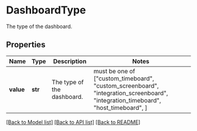 # DashboardType

The type of the dashboard.

## Properties

| Name      | Type    | Description                | Notes                                                                                                                             |
| --------- | ------- | -------------------------- | --------------------------------------------------------------------------------------------------------------------------------- |
| **value** | **str** | The type of the dashboard. | must be one of ["custom_timeboard", "custom_screenboard", "integration_screenboard", "integration_timeboard", "host_timeboard", ] |

[[Back to Model list]](README.md#documentation-for-models) [[Back to API list]](README.md#documentation-for-api-endpoints) [[Back to README]](README.md)
